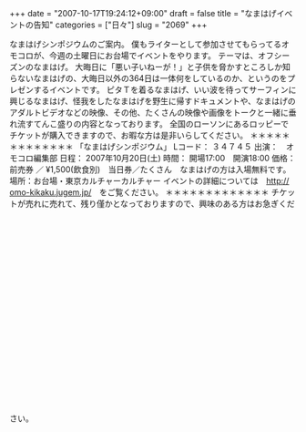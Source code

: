 +++
date = "2007-10-17T19:24:12+09:00"
draft = false
title = "なまはげイベントの告知"
categories = ["日々"]
slug = "2069"
+++

なまはげシンポジウムのご案内。
僕もライターとして参加させてもらってるオモコロが、今週の土曜日にお台場でイベントをやります。
テーマは、オフシーズンのなまはげ。
大晦日に「悪い子いねーが！」と子供を脅かすところしか知らないなまはげの、大晦日以外の364日は一体何をしているのか、というのをプレゼンするイベントです。
ピタＴを着るなまはげ、いい波を待ってサーフィンに興じるなまはげ、怪我をしたなまはげを野生に帰すドキュメントや、なまはげのアダルトビデオなどの映像、その他、たくさんの映像や画像をトークと一緒に垂れ流すてんこ盛りの内容となっております。
全国のローソンにあるロッピーでチケットが購入できますので、お暇な方は是非いらしてください。
＊＊＊＊＊＊＊＊＊＊＊＊＊
「なまはげシンポジウム」
Lコード： ３４７４５
出演：　オモコロ編集部
日程： 2007年10月20日(土)
時間： 開場17:00　開演18:00
価格： 前売券 ／ &yen;1,500(飲食別)　当日券／たくさん　なまはげの方は入場無料です。
場所：お台場・東京カルチャーカルチャー
イベントの詳細については　<a href="http://omo-kikaku.jugem.jp/" target="_blank">http://<wbr/>omo-ki<wbr/>kaku.j<wbr/>ugem.j<wbr/>p/</a>　をご覧ください。
＊＊＊＊＊＊＊＊＊＊＊＊＊
チケットが売れに売れて、残り僅かとなっておりますので、興味のある方はお急ぎください。
<object width="450" height="373"><param name="movie" value="http://www.youtube.com/v/TVEpTsjqenw"></param><param name="wmode" value="transparent"></param><embed src="http://www.youtube.com/v/TVEpTsjqenw" type="application/x-shockwave-flash" wmode="transparent" width="450" height="373"></embed></object>
